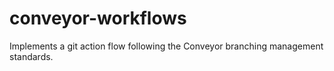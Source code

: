 conveyor-workflows
==================

Implements a git action flow following the Conveyor branching management standards.
